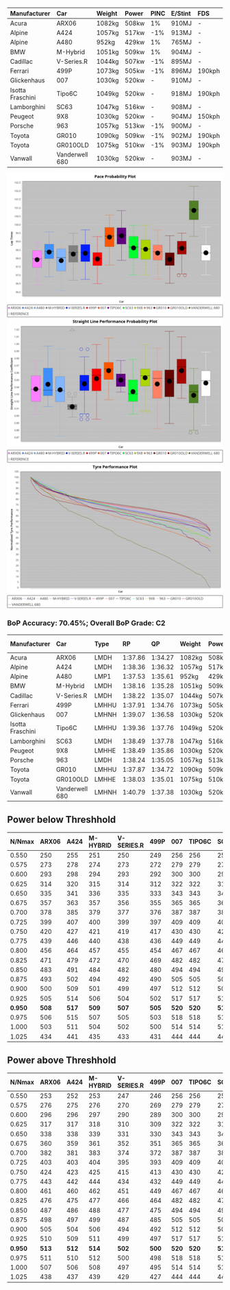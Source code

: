 | Manufacturer     | Car            | Weight | Power | PINC    | E/Stint | FDS     |
|:-|:-|:-|:-|:-|:-|:-|
| Acura            | ARX06          | 1082kg | 508kw | 1%      | 910MJ   |    -    |
| Alpine           | A424           | 1057kg | 517kw | -1%     | 913MJ   |    -    |
| Alpine           | A480           | 952kg  | 429kw | 1%      | 765MJ   |    -    |
| BMW              | M-Hybrid       | 1051kg | 509kw | 1%      | 904MJ   |    -    |
| Cadillac         | V-Series.R     | 1044kg | 507kw | -1%     | 895MJ   |    -    |
| Ferrari          | 499P           | 1073kg | 505kw | -1%     | 896MJ   | 190kph  |
| Glickenhaus      | 007            | 1030kg | 520kw |    -    | 910MJ   |    -    |
| Isotta Fraschini | Tipo6C         | 1049kg | 520kw |    -    | 918MJ   | 190kph  |
| Lamborghini      | SC63           | 1047kg | 516kw |    -    | 908MJ   |    -    |
| Peugeot          | 9X8            | 1030kg | 520kw |    -    | 904MJ   | 150kph  |
| Porsche          | 963            | 1057kg | 513kw | -1%     | 900MJ   |    -    |
| Toyota           | GR010          | 1090kg | 509kw | -1%     | 902MJ   | 190kph  |
| Toyota           | GR010OLD       | 1075kg | 510kw | -1%     | 903MJ   | 190kph  |
| Vanwall          | Vanderwell 680 | 1030kg | 520kw |    -    | 903MJ   |    -    |

![PACECHART](./IMG/ACOMETHOD.png)
![STRAIGHTLINEPERFORMANCECHART](./IMG/ACOMETHOD_sp.png)
![TYREPERFORMANCECHART](./IMG/ACOMETHOD_tw.png)

### BoP Accuracy: 70.45%; Overall BoP Grade: C2
| Manufacturer     | Car            | Type  | RP      | QP      | Weight | Power¹ | Threshhold | PINC    | Power² | E/Stint | AVG Vmax  | FDS     | RDLC | L/Stint | BOP-Grade | Model Accuracy | Model Points | Match%  |
|:-|:-|:-|:-|:-|:-|:-|:-|:-|:-|:-|:-|:-|:-|:-|:-|:-|:-|:-|
| Acura            | ARX06          | LMDH  | 1:37.86 | 1:34.27 | 1082kg | 508kw  | 210.0kph   | 1%      | 513kw  |  910MJ  | 298.83kph |    -    | 0.98 | 29      | -D2       | 100.00%        | 995          | 62.04%  |
| Alpine           | A424           | LMDH  | 1:38.36 | 1:36.32 | 1057kg | 517kw  | 210.0kph   | -1%     | 512kw  |  913MJ  | 301.48kph |    -    | 1.01 | 29      | +C2       | 100.00%        | 642          | 72.85%  |
| Alpine           | A480           | LMP1  | 1:37.53 | 1:35.61 |  952kg | 429kw  | 210.0kph   | 1%      | 433kw  |  765MJ  | 298.33kph |    -    | 0.98 | 27      | -C2       | 60.26%         | 849          | 70.29%  |
| BMW              | M-Hybrid       | LMDH  | 1:38.16 | 1:35.28 | 1051kg | 509kw  | 210.0kph   | 1%      | 514kw  |  904MJ  | 297.68kph |    -    | 1.02 | 29      | -B2       | 100.00%        | 1714         | 83.26%  |
| Cadillac         | V-Series.R     | LMDH  | 1:38.22 | 1:35.07 | 1044kg | 507kw  | 210.0kph   | -1%     | 502kw  |  895MJ  | 300.71kph |    -    | 1.02 | 29      | -A2       | 98.95%         | 2271         | 90.04%  |
| Ferrari          | 499P           | LMHHU | 1:37.91 | 1:34.76 | 1073kg | 505kw  | 210.0kph   | -1%     | 500kw  |  896MJ  | 300.62kph | 190kph  | 1.02 | 29      | -C2       | 99.93%         | 2718         | 71.83%  |
| Glickenhaus      | 007            | LMHNH | 1:39.07 | 1:36.58 | 1030kg | 520kw  | 210.0kph   |    -    | 520kw  |  910MJ  | 306.60kph |    -    | 0.96 | 29      | +B2       | 96.34%         | 1634         | 80.14%  |
| Isotta Fraschini | Tipo6C         | LMHHU | 1:39.36 | 1:37.76 | 1049kg | 520kw  | 210.0kph   |    -    | 520kw  |  918MJ  | 303.49kph | 190kph  | 1.06 | 29      | +Ω1       | 92.36%         | 133          | 28.29%  |
| Lamborghini      | SC63           | LMDH  | 1:38.49 | 1:37.78 | 1047kg | 516kw  | 210.0kph   |    -    | 516kw  |  908MJ  | 300.58kph |    -    | 1.04 | 29      | ~A1       | 96.54%         | 418          | 100.00% |
| Peugeot          | 9X8            | LMHHE | 1:38.49 | 1:35.86 | 1030kg | 520kw  | 210.0kph   |    -    | 520kw  |  904MJ  | 304.20kph | 150kph  | 1.04 | 29      | ~A1       | 88.68%         | 2617         | 100.00% |
| Porsche          | 963            | LMDH  | 1:38.24 | 1:35.05 | 1057kg | 513kw  | 210.0kph   | -1%     | 508kw  |  900MJ  | 301.12kph |    -    | 1.01 | 29      | -B1       | 99.98%         | 6168         | 89.98%  |
| Toyota           | GR010          | LMHHU | 1:37.87 | 1:34.72 | 1090kg | 509kw  | 210.0kph   | -1%     | 504kw  |  902MJ  | 299.63kph | 190kph  | 1.00 | 29      | -C2       | 98.53%         | 3557         | 72.67%  |
| Toyota           | GR010OLD       | LMHHE | 1:38.03 | 1:35.01 | 1075kg | 510kw  | 210.0kph   | -1%     | 505kw  |  903MJ  | 302.81kph | 190kph  | 1.01 | 29      | -B2       | 92.01%         | 1427         | 83.33%  |
| Vanwall          | Vanderwell 680 | LMHNH | 1:40.79 | 1:37.38 | 1030kg | 520kw  | 210.0kph   |    -    | 520kw  |  903MJ  | 300.32kph |    -    | 1.01 | 29      | +Ω2       | 94.62%         | 633          | -18.40% |

## Power below Threshhold
| N/Nmax    | ARX06   | A424    | M-HYBRID | V-SERIES.R | 499P    | 007     | TIPO6C  | SC63    | 9X8     | 963     | GR010   | GR010OLD | VANDERWELL 680 | ​     | RPM      | A480    |
|:-|:-|:-|:-|:-|:-|:-|:-|:-|:-|:-|:-|:-|:-|:-|:-|:-|
|  0.550    |  250    |  255    |  251     |  250       |  249    |  256    |  256    |  254    |  256    |  253    |  251    |  251     |  256           |  ​    |   --     |   -     |
|  0.575    |  273    |  278    |  274     |  273       |  272    |  279    |  279    |  277    |  279    |  276    |  274    |  274     |  279           |  ​    |   --     |   -     |
|  0.600    |  293    |  298    |  294     |  293       |  292    |  300    |  300    |  298    |  300    |  296    |  294    |  295     |  300           |  ​    |   --     |   -     |
|  0.625    |  314    |  320    |  315     |  314       |  312    |  322    |  322    |  319    |  322    |  317    |  315    |  316     |  322           |  ​    |   --     |   -     |
|  0.650    |  335    |  341    |  336     |  335       |  333    |  343    |  343    |  340    |  343    |  338    |  336    |  337     |  343           |  ​    |   --     |   -     |
|  0.675    |  357    |  363    |  357     |  356       |  355    |  365    |  365    |  362    |  365    |  360    |  357    |  358     |  365           |  ​    |   --     |   -     |
|  0.700    |  378    |  385    |  379     |  377       |  376    |  387    |  387    |  384    |  387    |  382    |  379    |  380     |  387           |  ​    |   --     |   -     |
|  0.725    |  399    |  407    |  400     |  399       |  397    |  409    |  409    |  406    |  409    |  403    |  400    |  401     |  409           |  ​    |   --     |   -     |
|  0.750    |  420    |  427    |  421     |  419       |  417    |  430    |  430    |  427    |  430    |  424    |  421    |  422     |  430           |  ​    |   --     |   -     |
|  0.775    |  439    |  446    |  440     |  438       |  436    |  449    |  449    |  446    |  449    |  443    |  440    |  441     |  449           |  ​    |  5000    |  252    |
|  0.800    |  456    |  464    |  457     |  455       |  454    |  467    |  467    |  463    |  467    |  461    |  457    |  458     |  467           |  ​    |  5500    |  298    |
|  0.825    |  471    |  479    |  472     |  470       |  469    |  482    |  482    |  478    |  482    |  476    |  472    |  473     |  482           |  ​    |  6000    |  333    |
|  0.850    |  483    |  491    |  484     |  482       |  480    |  494    |  494    |  490    |  494    |  487    |  484    |  485     |  494           |  ​    |  6500    |  376    |
|  0.875    |  493    |  502    |  494     |  492       |  490    |  505    |  505    |  501    |  505    |  498    |  494    |  495     |  505           |  ​    |  7000    |  420    |
|  0.900    |  500    |  509    |  501     |  499       |  497    |  512    |  512    |  508    |  512    |  505    |  501    |  502     |  512           |  ​    |  7500    |  431    |
|  0.925    |  505    |  514    |  506     |  504       |  502    |  517    |  517    |  513    |  517    |  510    |  506    |  507     |  517           |  ​    |  8000    |  427    |
| **0.950** | **508** | **517** | **509**  | **507**    | **505** | **520** | **520** | **516** | **520** | **513** | **509** | **510**  | **520**        | **​** | **8500** | **430** |
|  0.975    |  506    |  515    |  507     |  505       |  503    |  518    |  518    |  514    |  518    |  511    |  507    |  508     |  518           |  ​    |  9000    |  215    |
|  1.000    |  503    |  511    |  504     |  502       |  500    |  514    |  514    |  510    |  514    |  507    |  504    |  505     |  514           |  ​    |   --     |   -     |
|  1.025    |  434    |  441    |  435     |  433       |  431    |  444    |  444    |  441    |  444    |  438    |  435    |  436     |  444           |  ​    |   --     |   -     |

## Power above Threshhold
| N/Nmax    | ARX06   | A424    | M-HYBRID | V-SERIES.R | 499P    | 007     | TIPO6C  | SC63    | 9X8     | 963     | GR010   | GR010OLD | VANDERWELL 680 | ​     | RPM      | A480    |
|:-|:-|:-|:-|:-|:-|:-|:-|:-|:-|:-|:-|:-|:-|:-|:-|:-|
|  0.550    |  253    |  252    |  253     |  247       |  246    |  256    |  256    |  254    |  256    |  250    |  248    |  249     |  256           |  ​    |   --     |   -     |
|  0.575    |  276    |  275    |  276     |  270       |  269    |  279    |  279    |  277    |  279    |  273    |  271    |  272     |  279           |  ​    |   --     |   -     |
|  0.600    |  296    |  296    |  297     |  290       |  289    |  300    |  300    |  298    |  300    |  293    |  291    |  292     |  300           |  ​    |   --     |   -     |
|  0.625    |  317    |  317    |  318     |  310       |  309    |  322    |  322    |  319    |  322    |  314    |  312    |  312     |  322           |  ​    |   --     |   -     |
|  0.650    |  338    |  338    |  339     |  331       |  330    |  343    |  343    |  340    |  343    |  335    |  333    |  333     |  343           |  ​    |   --     |   -     |
|  0.675    |  360    |  359    |  361     |  352       |  351    |  365    |  365    |  362    |  365    |  357    |  354    |  355     |  365           |  ​    |   --     |   -     |
|  0.700    |  382    |  381    |  383     |  374       |  372    |  387    |  387    |  384    |  387    |  378    |  375    |  376     |  387           |  ​    |   --     |   -     |
|  0.725    |  403    |  403    |  404     |  395       |  393    |  409    |  409    |  406    |  409    |  399    |  396    |  397     |  409           |  ​    |   --     |   -     |
|  0.750    |  424    |  423    |  425     |  415       |  413    |  430    |  430    |  427    |  430    |  420    |  416    |  417     |  430           |  ​    |   --     |   -     |
|  0.775    |  443    |  442    |  444     |  434       |  432    |  449    |  449    |  446    |  449    |  439    |  435    |  436     |  449           |  ​    |  5000    |  252    |
|  0.800    |  461    |  460    |  462     |  451       |  449    |  467    |  467    |  463    |  467    |  456    |  453    |  454     |  467           |  ​    |  5500    |  298    |
|  0.825    |  476    |  475    |  477     |  466       |  464    |  482    |  482    |  478    |  482    |  471    |  468    |  469     |  482           |  ​    |  6000    |  333    |
|  0.850    |  487    |  486    |  488     |  477       |  475    |  494    |  494    |  490    |  494    |  483    |  479    |  480     |  494           |  ​    |  6500    |  376    |
|  0.875    |  498    |  497    |  499     |  487       |  485    |  505    |  505    |  501    |  505    |  493    |  489    |  490     |  505           |  ​    |  7000    |  420    |
|  0.900    |  505    |  504    |  506     |  494       |  492    |  512    |  512    |  508    |  512    |  500    |  496    |  497     |  512           |  ​    |  7500    |  431    |
|  0.925    |  510    |  509    |  511     |  499       |  497    |  517    |  517    |  513    |  517    |  505    |  501    |  502     |  517           |  ​    |  8000    |  427    |
| **0.950** | **513** | **512** | **514**  | **502**    | **500** | **520** | **520** | **516** | **520** | **508** | **504** | **505**  | **520**        | **​** | **8500** | **430** |
|  0.975    |  511    |  510    |  512     |  500       |  498    |  518    |  518    |  514    |  518    |  506    |  502    |  503     |  518           |  ​    |  9000    |  215    |
|  1.000    |  507    |  506    |  508     |  497       |  495    |  514    |  514    |  510    |  514    |  503    |  499    |  500     |  514           |  ​    |   --     |   -     |
|  1.025    |  438    |  437    |  439     |  429       |  427    |  444    |  444    |  441    |  444    |  434    |  430    |  431     |  444           |  ​    |   --     |   -     |

